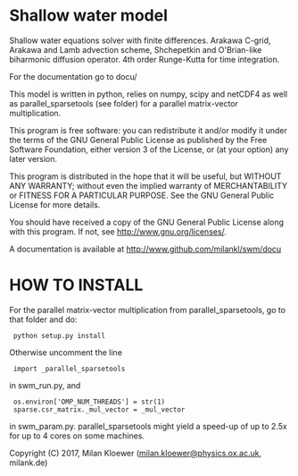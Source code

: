 # Shallow water model
Shallow water equations solver with finite differences. Arakawa C-grid, Arakawa and Lamb advection scheme, Shchepetkin and O'Brian-like biharmonic diffusion operator. 4th order Runge-Kutta for time integration.

For the documentation go to docu/

This model is written in python, relies on numpy, scipy and netCDF4 as well as parallel_sparsetools (see folder) for a parallel matrix-vector multiplication.

This program is free software: you can redistribute it and/or modify
it under the terms of the GNU General Public License as published by
the Free Software Foundation, either version 3 of the License, or
(at your option) any later version.

This program is distributed in the hope that it will be useful,
but WITHOUT ANY WARRANTY; without even the implied warranty of
MERCHANTABILITY or FITNESS FOR A PARTICULAR PURPOSE.  See the
GNU General Public License for more details.

You should have received a copy of the GNU General Public License
along with this program.  If not, see <http://www.gnu.org/licenses/>.

A documentation is available at
http://www.github.com/milankl/swm/docu

# HOW TO INSTALL

For the parallel matrix-vector multiplication from parallel_sparsetools, go to that folder and do:
     
     python setup.py install
     
Otherwise uncomment the line 

     import _parallel_sparsetools
     
in swm_run.py, and

     os.environ['OMP_NUM_THREADS'] = str(1)
     sparse.csr_matrix._mul_vector = _mul_vector

in swm_param.py. parallel_sparsetools might yield a speed-up of up to 2.5x for up to 4 cores on some machines.

Copyright (C) 2017,  Milan Kloewer (milan.kloewer@physics.ox.ac.uk, milank.de)
